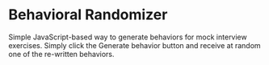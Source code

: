 # Behavioral Randomizer

Simple JavaScript-based way to generate behaviors for mock interview exercises.   Simply click the Generate behavior button and receive at random one of the re-written behaviors.
